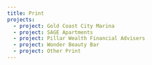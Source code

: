 ```yaml
---
title: Print
projects:
  - project: Gold Coast City Marina
  - project: SAGE Apartments
  - project: Pillar Wealth Financial Advisers
  - project: Wonder Beauty Bar
  - project: Other Print
---
```


